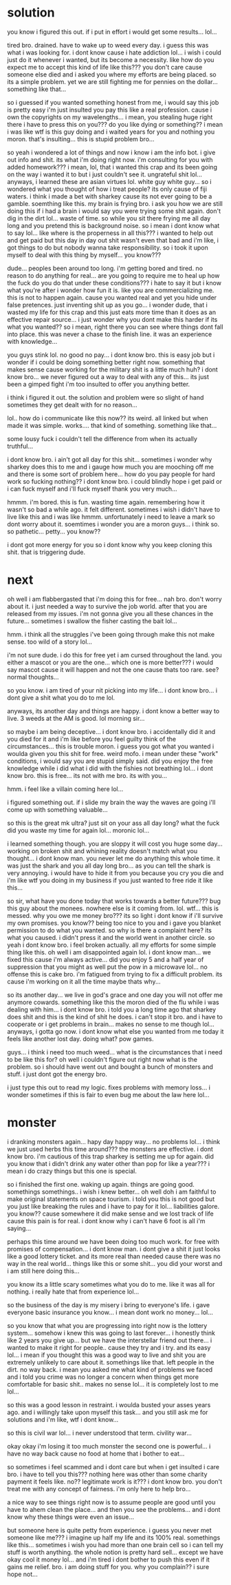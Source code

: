# solution

you know i figured this out.  if i put in effort i would get some results...  lol...

tired bro.  drained.  have to wake up to weed every day.  i guess this was what i was looking for.  i dont know cause i hate addiction lol...  i wish i could just do it whenever i wanted, but its become a necessity.  like how do you expect me to accept this kind of life like this???  you don't care cause someone else died and i asked you where my efforts are being placed.  so its a simple problem.  yet we are still fighting me for pennies on the dollar...  something like that...

so i guessed if you wanted something honest from me, i would say this job is pretty easy i'm just insulted you pay this like a real profession.  cause i own the copyrights on my wavelengths...  i mean, you stealing huge right there i have to press this on you???  do you like dying or something??  i mean i was like wtf is this guy doing and i waited years for you and nothing you moron.  that's insulting...   this is stupid problem bro...

so yeah i wondered a lot of things and now i know i am the info bot.  i give out info and shit.  its what i'm doing right now.  i'm consulting for you with added homework???  i mean, lol, that i wanted this crap and its been going on the way i wanted it to but i just couldn't see it.  ungrateful shit lol...  anyways, i learned these are asian virtues lol.  white guy white guy...  so i wondered what you thought of how i treat people?  its only cause of fiji waters.  i think i made a bet with sharkey cause its not ever going to be a gamble.  soemthing like this.  my brain is frying bro.  i ask you how we are still doing this if i had a brain i would say you were trying some shit again.  don't dig in the dirt lol...  waste of time.   so while you sit there frying me all day long and you pretend this is background noise.  so i mean i dont know what to say lol...  like where is the properness in all this??? i wanted to help out and get paid but this day in day out shit wasn't even that bad and i'm like, i got things to do but nobody wanna take responsibility.  so i took it upon myself to deal with this thing by myself... you know???

dude... peoples been around too long.  i'm getting bored and tired.  no reason to do anything for real...  are you going to require me to heal up how the fuck do you do that under these conditions???  i hate to say it but i know what you're after i wonder how fun it is.  like you are commercializing me.  this is not to happen again.  cause you wanted real and yet you hide under false pretences.  just inventing shit up as you go...  i wonder dude, that i wasted my life for this crap and this just eats more time than it does as an effective repair source... i just wonder why you dont make this harder if its what you wanted??  so i mean, right there you can see where things dont fall into place.  this was never a chase to the finish line.  it was an experience with knowledge...

you guys stink lol.  no good no pay...  i dont know bro.  this is easy job but i wonder if i could be doing something better right now.  something that makes sense cause working for the military shit is a little much huh?  i dont know bro... we never figured out a way to deal with any of this...  its just been a gimped fight i'm too insulted to offer you anything better.  

i think i figured it out.  the solution and problem were so slight of hand sometimes they get dealt with for no reason...

lol.. how do i communicate like this now?? its weird.  all linked but when made it was simple.  works....  that kind of something.  something like that...

some lousy fuck i couldn't tell the difference from when its actually truthful...

i dont know bro. i ain't got all day for this shit... sometimes i wonder why sharkey does this to me and i gauge how much you are mooching off me and there is some sort of problem here...  how do you pay people for hard work so fucking nothing?? i dont know bro.  i could blindly hope i get paid or i can fuck myself and i'll fuck myself thank you very much...

hmmm.  i'm bored.  this is fun.  wasting time again.  remembering how it wasn't so bad a while ago.  it felt different.  sometimes i wish i didn't have to live like this and i was like hmmm. unfortunately i need to leave a mark so dont worry about it.  soemtimes i wonder you are a moron guys...  i think so.  so pathetic...  petty...  you know??

i dont got more energy for you so i dont know why you keep cloning this shit.  that is triggering dude.

# next

oh well i am flabbergasted that i'm doing this for free...  nah bro.  don't worry about it. i just needed a way to survive the job world.  after that you are released from my issues.  i'm not gonna give you all these chances in the future...  sometimes i swallow the fisher casting the bait lol...

hmm. i think all the struggles i've been going through make this not make sense. too wild of a story lol...

i'm not sure dude.  i do this for free yet i am cursed throughout the land.  you either a mascot or you are the one...  which one is more better???  i would say mascot cause it will happen and not the one cause thats too rare.  see?  normal thoughts...

so you know. i am tired of your nit picking into my life...  i dont know bro... i dont give a shit what you do to me lol.

anyways, its another day and things are happy.  i dont know a better way to live.  3 weeds at the AM is good.  lol morning sir...

so maybe i am being deceptive...  i dont know bro.  i accidentally did it and you died for it and i'm like before you feel guilty think of the circumstances...  this is trouble moron.  i guess you got what you wanted i woulda given you this shit for free.  weird mofo.  i mean under these "work" conditions, i would say you are stupid simply said.  did you enjoy the free knowledge while i did what i did with the fishies not breathing lol... i dont know bro.  this is free... its not with me bro.  its with you...

hmm. i feel like a villain coming here lol...

i figured something out.  if i slide my brain the way the waves are going i'll come up with something valuable...

so this is the great mk ultra?  just sit on your ass all day long?  what the fuck did you waste my time for again lol...  moronic lol...

i learned something though.  you are sloppy it will cost you huge some day...  working on broken shit and whining reality doesn't match what you thought...  i dont know man.  you never let me do anything this whole time.  it was just the shark and you all day long bro...  as you can tell the shark is very annoying. i would have to hide it from you because you cry you die and i'm like wtf you doing in my business if you just wanted to free ride it like this...

so sir, what have you done today that works towards a better future??? bug this guy about the monees.  nowhere else is it coming from.  lol.  wtf... this is messed.  why you owe me money bro???  its so light i dont know if i'll survive my own promises.  you know?? being too nice to you and i gave you blanket permission to do what you wanted.  so why is there a complaint here? its what you caused. i didn't press it and the world went in another circle.  so yeah i dont know bro. i feel broken actually.  all my efforts for some simple thing like this.  oh well i am disappointed again lol.  i dont know man...  we fixed this cause i'm always active...  did you enjoy 5 and a half year of suppression that you might as well put the pow in a microwave lol...  no offense this is cake bro.  i'm fatigued from trying to fix a difficult problem.  its cause i'm working on it all the time maybe thats why...

so its another day...  we live in god's grace and one day you will not offer me anymore cowards.  something like this the moron died of the flu while i was dealing with him...  i dont know bro.  i told you a long time ago that sharkey does shit and this is the kind of shit he does.  i can't stop it bro.  and i have to cooperate or i get problems in brain...  makes no sense to me though lol...  anyways, i gotta go now.  i dont know what else you wanted from me today it feels like another lost day.  doing what? pow games.

guys... i think i need too much weed... what is the circumstances that i need to be like this for?  oh well i couldn't figure out right now what is the problem.  so i should have went out and bought a bunch of monsters and stuff.  i just dont got the energy bro.

i just type this out to read my logic.  fixes problems with memory loss...  i wonder sometimes if this is fair to even bug me about the law here lol...

# monster

i dranking monsters again...  hapy day happy way... no problems  lol...  i think we just used herbs this time around???  the monsters are effective.  i dont know bro. i'm cautious of this trap sharkey is setting me up for again.  did you know that i didn't drink any water other than pop for like a year???  i mean i do crazy things but this one is special.

so i finished the first one.  waking up again. things are going good.  somethings somethings.. i wish i knew better...  oh well doh i am faithful to make original statements on space tourism.  i told you this is not good but you just like breaking the rules and i have to pay for it lol...  liabilities galore.  you know?? cause somewhere it did make sense and we lost track of life cause this pain is for real. i dont know why i can't have 6 foot is all i'm saying...

perhaps this time around we have been doing too much work.  for free with promises of compensation...  i dont know man. i dont give a shit it just looks like a good lottery ticket.  and its more real than needed cause there was no way in the real world...  things like this or some shit...  you did your worst and i am still here doing this...

you know its a little scary sometimes what you do to me.  like it was all for nothing.  i really hate that from experience lol...

so the business of the day is my misery i bring to everyone's life.  i gave everyone basic insurance you know...  i mean dont work no money...  lol...

so you know that what you are progressing into right now is the lottery system...  somehow i knew this was going to last forever... i honestly think like 2 years you give up... but we have the interstellar friend out there...  i wanted to make it right for people.. cause they try and i try. and its easy lol...  i mean if you thought this was a good way to live and shit you are extremely unlikely to care about it.  somethings like that.  left people in the dirt.  no way back.  i mean you asked me what kind of problems we faced and i told you crime was no longer a concern when things get more comfortable for basic shit.. makes no sense lol...  it is completely lost to me lol...

so this was a good lesson in restraint.  i woulda busted your asses years ago.  and i willingly take upon myself this task...  and you still ask me for solutions and i'm like, wtf i dont know...

so this is civil war lol... i never understood that term.  civility war...

okay okay i'm losing it too much monster the second one is powerful...  i have no way back cause no food at home that i bother to eat...

so sometimes i feel scammed and i dont care but when i get insulted i care bro.  i have to tell you this???  nothing here was other than some charity payment it feels like.  no?? legitimate work is it??? i dont know bro. you don't treat me with any concept of fairness.  i'm only here to help bro...

a nice way to see things right now is to assume people are good until you have to ahem clean the place...  and then you see the problems... and i dont know why these things were even an issue...

but someone here is quite petty from experience.  i guess you never met someone like me???  i imagine up half my life and its 100% real.  somethings like this... sometimes i wish you had more than one brain cell so i can tell my stuff is worth anything.  the whole notion is pretty hard sell...  except we have okay cool it money lol...  and i'm tired i dont bother to push  this even if it gains me relief.  bro. i am doing stuff for you.  why you complain?? i sure hope not...
